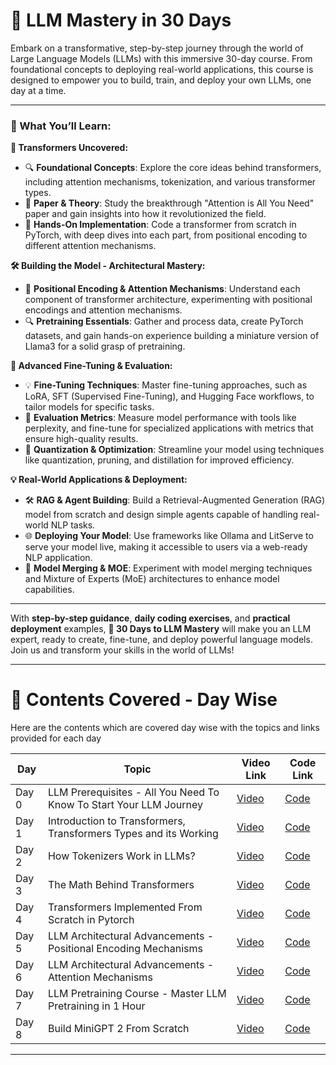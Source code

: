 # 🚀 LLM Mastery in 30 Days


Embark on a transformative, step-by-step journey through the world of Large Language Models (LLMs) with this immersive 30-day course. From foundational concepts to deploying real-world applications, this course is designed to empower you to build, train, and deploy your own LLMs, one day at a time.

---

### **🌟 What You’ll Learn:**

**🧠 Transformers Uncovered:**
- 🔍 **Foundational Concepts**: Explore the core ideas behind transformers, including attention mechanisms, tokenization, and various transformer types.
- 📜 **Paper & Theory**: Study the breakthrough "Attention is All You Need" paper and gain insights into how it revolutionized the field.
- 🔧 **Hands-On Implementation**: Code a transformer from scratch in PyTorch, with deep dives into each part, from positional encoding to different attention mechanisms.

**🛠️ Building the Model - Architectural Mastery:**
- 🎯 **Positional Encoding & Attention Mechanisms**: Understand each component of transformer architecture, experimenting with positional encodings and attention mechanisms.
- 🔍 **Pretraining Essentials**: Gather and process data, create PyTorch datasets, and gain hands-on experience building a miniature version of Llama3 for a solid grasp of pretraining.

**🚀 Advanced Fine-Tuning & Evaluation:**
- 💡 **Fine-Tuning Techniques**: Master fine-tuning approaches, such as LoRA, SFT (Supervised Fine-Tuning), and Hugging Face workflows, to tailor models for specific tasks.
- 🧪 **Evaluation Metrics**: Measure model performance with tools like perplexity, and fine-tune for specialized applications with metrics that ensure high-quality results.
- 🔄 **Quantization & Optimization**: Streamline your model using techniques like quantization, pruning, and distillation for improved efficiency.

**💡 Real-World Applications & Deployment:**
- 🛠️ **RAG & Agent Building**: Build a Retrieval-Augmented Generation (RAG) model from scratch and design simple agents capable of handling real-world NLP tasks.
- 🌐 **Deploying Your Model**: Use frameworks like Ollama and LitServe to serve your model live, making it accessible to users via a web-ready NLP application.
- 🔄 **Model Merging & MOE**: Experiment with model merging techniques and Mixture of Experts (MoE) architectures to enhance model capabilities.

---

With **step-by-step guidance**, **daily coding exercises**, and **practical deployment** examples, **🚀 30 Days to LLM Mastery** will make you an LLM expert, ready to create, fine-tune, and deploy powerful language models. Join us and transform your skills in the world of LLMs!

---

# 📜 Contents Covered - Day Wise

Here are the contents which are covered day wise with the topics and links provided for each day

| Day   | Topic                                                           | Video Link                                                                 | Code Link                                                                                             |
|-------|-----------------------------------------------------------------|---------------------------------------------------------------------------|------------------------------------------------------------------------------------------------------|
| Day 0 | LLM Prerequisites - All You Need To Know To Start Your LLM Journey | [Video](https://www.youtube.com/watch?v=aZePVtBHYhM)                    | [Code](https://github.com/Vasanth51430/LLM_Mastery_In_30_Days/tree/main/Day0)                        |
| Day 1 | Introduction to Transformers, Transformers Types and its Working | [Video](https://www.youtube.com/watch?v=-4OMIgNmeDc)                    | [Code](https://github.com/Vasanth51430/LLM_Mastery_In_30_Days/tree/main/Day1)                        |
| Day 2 | How Tokenizers Work in LLMs?                                    | [Video](https://www.youtube.com/watch?v=mlq5VblXNqk)                    | [Code](https://github.com/Vasanth51430/LLM_Mastery_In_30_Days/tree/main/Day2)                        |
| Day 3 | The Math Behind Transformers                                    | [Video](https://www.youtube.com/watch?v=Xos-JTRMvfY)                    | [Code](https://github.com/Vasanth51430/LLM_Mastery_In_30_Days/tree/main/Day3)                        |
| Day 4 | Transformers Implemented From Scratch in Pytorch                | [Video](https://www.youtube.com/watch?v=lB8oxvuE1-Q)                    | [Code](https://github.com/Vasanth51430/LLM_Mastery_In_30_Days/tree/main/Day4)                        |
| Day 5 | LLM Architectural Advancements - Positional Encoding Mechanisms | [Video](https://www.youtube.com/watch?v=ktdVRiDkWM4)                    | [Code](https://github.com/Vasanth51430/LLM_Mastery_In_30_Days/tree/main/Day5)                        |
| Day 6 | LLM Architectural Advancements - Attention Mechanisms           | [Video](https://www.youtube.com/watch?v=k4FSaLTolME)                    | [Code](https://github.com/Vasanth51430/LLM_Mastery_In_30_Days/tree/main/Day6)                        |
| Day 7 | LLM Pretraining Course - Master LLM Pretraining in 1 Hour       | [Video](https://www.youtube.com/watch?v=21EejfdJYIU)                    | [Code](https://github.com/Vasanth51430/LLM_Mastery_In_30_Days/tree/main/Day7)                        |
| Day 8 | Build MiniGPT 2 From Scratch                                    | [Video](https://www.youtube.com/watch?v=H3PY4gUEkd8)                    | [Code](https://github.com/Vasanth51430/LLM_Mastery_In_30_Days/tree/main/Day8)                        |

---
